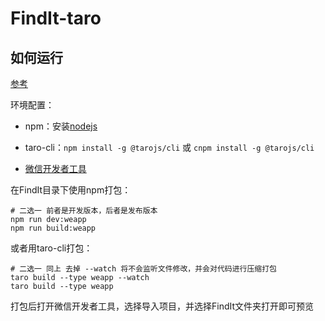 # FindIt-taro

## 如何运行

[参考](https://taro-docs.jd.com/taro/docs/GETTING-STARTED/)

环境配置：

- npm：安装[nodejs](https://nodejs.org/en/)

- taro-cli：`npm install -g @tarojs/cli` 或 `cnpm install -g @tarojs/cli`

- [微信开发者工具](https://developers.weixin.qq.com/miniprogram/dev/devtools/download.html)

  

在FindIt目录下使用npm打包：

```
# 二选一 前者是开发版本，后者是发布版本
npm run dev:weapp
npm run build:weapp
```

或者用taro-cli打包：

```
# 二选一 同上 去掉 --watch 将不会监听文件修改，并会对代码进行压缩打包
taro build --type weapp --watch
taro build --type weapp
```

打包后打开微信开发者工具，选择导入项目，并选择FindIt文件夹打开即可预览